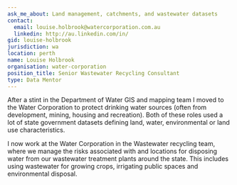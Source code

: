 ```yaml
---
ask_me_about: Land management, catchments, and wastewater datasets
contact:
  email: louise.holbrook@watercorporation.com.au
  linkedin: http://au.linkedin.com/in/
gid: louise-holbrook
jurisdiction: wa
location: perth
name: Louise Holbrook
organisation: water-corporation
position_title: Senior Wastewater Recycling Consultant
type: Data Mentor
---
```


After a stint in the Department of Water GIS and mapping team I moved to the Water Corporation to protect drinking water sources (often from development, mining, housing and recreation). Both of these roles used a lot of state government datasets defining land, water, environmental or land use characteristics. 

I now work at the Water Corporation in the Wastewater recycling team, where we manage the risks associated with and locations for disposing water from our wastewater treatment plants around the state. This includes using wastewater for growing crops, irrigating public spaces and environmental disposal.